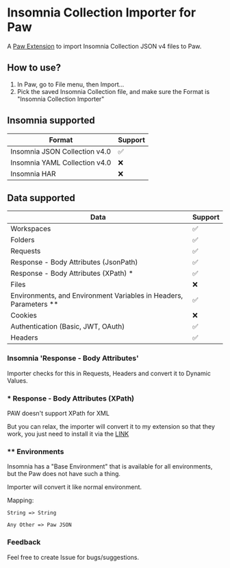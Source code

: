 # Insomnia Collection Importer for Paw

A [Paw Extension](https://paw.cloud/extensions) to import Insomnia Collection JSON v4 files to Paw.

## How to use?

1. In Paw, go to File menu, then Import...
2. Pick the saved Insomnia Collection file, and make sure the Format is "Insomnia Collection Importer"

## Insomnia supported

| Format | Support |
| ------ | ------- |
| Insomnia JSON Collection v4.0 | ✅ |
| Insomnia YAML Collection v4.0 | ❌ |
| Insomnia HAR | ❌ |

## Data supported

| Data | Support |
| ------ | ------- |
| Workspaces | ✅ |
| Folders | ✅ |
| Requests | ✅ |
| Response - Body Attributes (JsonPath) | ✅ |
| Response - Body Attributes (XPath) * | ✅ |
| Files | ❌ |
| Environments, and Environment Variables in Headers, Parameters ** | ✅ |
| Cookies | ❌ |
| Authentication (Basic, JWT, OAuth) | ✅ |
| Headers | ✅ |

### Insomnia 'Response - Body Attributes'
Importer checks for this in Requests, Headers and convert it to Dynamic Values.

### * Response - Body Attributes (XPath)
PAW doesn't support XPath for XML

But you can relax, the importer will convert it to my extension so that they work, you just need to install it via the [LINK](https://www.github.com/Drenalol/Paw-XPath2DynamicValue)

### ** Environments
Insomnia has a "Base Environment" that is available for all environments, but the Paw does not have such a thing.

Importer will convert it like normal environment.

Mapping:

`String => String`

`Any Other => Paw JSON`

### Feedback
Feel free to create Issue for bugs/suggestions.